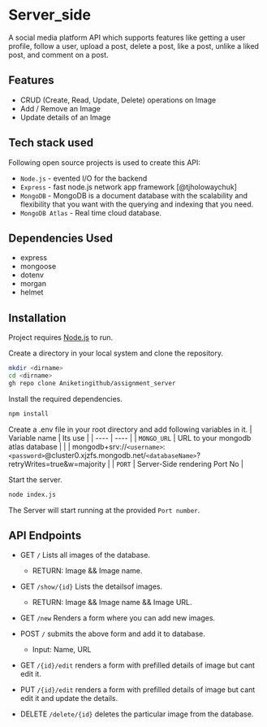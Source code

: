 # Server_side


A social media platform API which supports features like getting a user profile, follow a user, upload a post, delete a post, like a post, unlike a liked post, and comment on a post.

## Features

- CRUD (Create, Read, Update, Delete) operations on Image
- Add / Remove an Image
- Update details of an Image



## Tech stack used

Following open source projects is used to create this API:

- `Node.js` - evented I/O for the backend
- `Express` - fast node.js network app framework [@tjholowaychuk]
- `MongoDB` - MongoDB is a document database with the scalability and flexibility that you want with the querying and indexing that you need.
- `MongoDB Atlas` - Real time cloud database.

## Dependencies Used

- express
- mongoose 
- dotenv
- morgan
- helmet

## Installation

Project requires [Node.js](https://nodejs.org/) to run.

Create a directory in your local system and clone the repository.
```sh
mkdir <dirname>
cd <dirname>
gh repo clone Aniketingithub/assignment_server
```

Install the required dependencies.

```sh
npm install
```

Create a .env file in your root directory and add following variables in it.
| Variable name | Its use |
| ---- | ---- |
| `MONGO_URL` | URL to your mongodb atlas database |
|  | mongodb+srv://`<username>`:`<password>`@cluster0.xjzfs.mongodb.net/`<databaseName>`?retryWrites=true&w=majority |
| `PORT` | Server-Side rendering Port No |

Start the server.
```sh
node index.js
```
The Server will start running at the provided `Port number`.

## API Endpoints

- GET `/` Lists all images of the database.
    - RETURN: Image && Image name.

- GET `/show/{id}` Lists the detailsof images.
    - RETURN: Image && Image name && Image URL.
    
- GET `/new` Renders a form where you can add new images.

- POST `/` submits the above form and add it to database.
    - Input: Name, URL
    
- GET `/{id}/edit` renders a form with prefilled details of image but cant edit it.

- PUT `/{id}/edit` renders a form with prefilled details of image but cant edit it and update the details.

- DELETE `/delete/{id}` deletes the particular image from the database.
